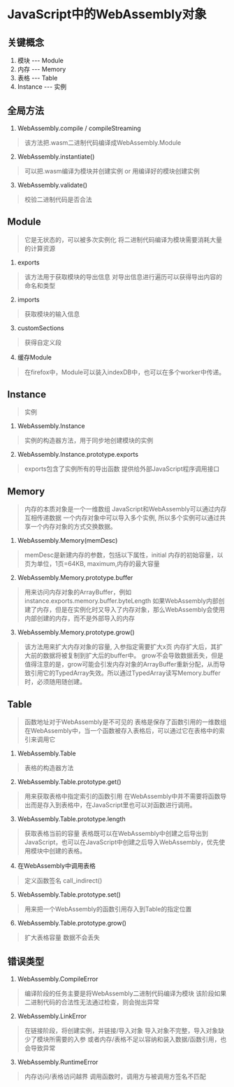 # JavaScript中的WebAssembly对象
## 关键概念
1. 模块 --- Module
2. 内存 --- Memory
3. 表格 --- Table
4. Instance --- 实例

## 全局方法
1. WebAssembly.compile / compileStreaming
> 该方法把.wasm二进制代码编译成WebAssembly.Module

2. WebAssembly.instantiate()
> 可以把.wasm编译为模块并创建实例 or 用编译好的模块创建实例

3. WebAssembly.validate()
> 校验二进制代码是否合法

## Module
> 它是无状态的，可以被多次实例化
> 将二进制代码编译为模块需要消耗大量的计算资源
1. exports
> 该方法用于获取模块的导出信息
> 对导出信息进行遍历可以获得导出内容的命名和类型
2. imports
> 获取模块的输入信息
3. customSections
> 获得自定义段
4. 缓存Module
> 在firefox中，Module可以装入indexDB中，也可以在多个worker中传递。

## Instance
> 实例
1. WebAssembly.Instance
> 实例的构造器方法，用于同步地创建模块的实例
2. WebAssembly.Instance.prototype.exports
> exports包含了实例所有的导出函数
> 提供给外部JavaScript程序调用接口

## Memory
> 内存的本质对象是一个一维数组
> JavaScript和WebAssembly可以通过内存互相传递数据
> 一个内存对象中可以导入多个实例, 所以多个实例可以通过共享一个内存对象的方式交换数据。

1. WebAssembly.Memory(memDesc)
> memDesc是新建内存的参数，包括以下属性，initial 内存的初始容量，以页为单位，1页=64KB, maximum,内存的最大容量

2. WebAssembly.Memory.prototype.buffer
> 用来访问内存对象的ArrayBuffer，例如instance.exports.memory.buffer.byteLength
> 如果WebAssembly内部创建了内存，但是在实例化时又导入了内存对象，那么WebAssembly会使用内部创建的内存，而不是外部导入的内存

3. WebAssembly.Memory.prototype.grow()
> 该方法用来扩大内存对象的容量, 入参指定需要扩大x页
> 内存扩大后，其扩大前的数据将被复制到扩大后的buffer中。
> grow不会导致数据丢失，但是值得注意的是，grow可能会引发内存对象的ArrayBuffer重新分配，从而导致引用它的TypedArray失效。所以通过TypedArray读写Memory.buffer时，必须随用随创建。

## Table
> 函数地址对于WebAssembly是不可见的
> 表格是保存了函数引用的一维数组
> 在WebAssembly中，当一个函数被存入表格后，可以通过它在表格中的索引来调用它

1. WebAssembly.Table
> 表格的构造器方法

2. WebAssembly.Table.prototype.get()
> 用来获取表格中指定索引的函数引用
> 在WebAssembly中并不需要将函数导出而是存入到表格中，在JavaScript里也可以对函数进行调用。

3. WebAssembly.Table.prototype.length
> 获取表格当前的容量
> 表格既可以在WebAssembly中创建之后导出到JavaScript，也可以在JavaScript中创建之后导入WebAssembly，优先使用模块中创建的表格。

4. 在WebAssembly中调用表格
> 定义函数签名
> call_indirect()

5. WebAssembly.Table.prototype.set()
> 用来把一个WebAssembly的函数引用存入到Table的指定位置

6. WebAssembly.Table.prototype.grow()
> 扩大表格容量
> 数据不会丢失

## 错误类型
1. WebAssembly.CompileError
> 编译阶段的任务主要是将WebAssembly二进制代码编译为模块
> 该阶段如果二进制代码的合法性无法通过检查，则会抛出异常

2. WebAssembly.LinkError
> 在链接阶段，将创建实例，并链接/导入对象
> 导入对象不完整，导入对象缺少了模块所需要的入参
> 或者内存/表格不足以容纳和装入数据/函数引用，也会导致异常

3. WebAssembly.RuntimeError
> 内存访问/表格访问越界
> 调用函数时，调用方与被调用方签名不匹配
